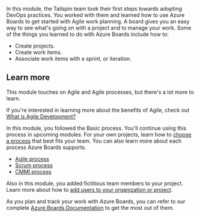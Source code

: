 In this module, the Tailspin team took their first steps towards adopting DevOps practices. You worked with them and learned how to use Azure Boards to get started with Agile work planning. A board gives you an easy way to see what's going on with a project and to manage your work. Some of the things you learned to do with Azure Boards include how to:

* Create projects.
* Create work items.
* Associate work items with a sprint, or iteration.

## Learn more

This module touches on Agile and Agile processes, but there's a lot more to learn.

If you're interested in learning more about the benefits of Agile, check out [What is Agile Development?](/devops/plan/what-is-agile-development?azure-portal=true)

In this module, you followed the Basic process. You'll continue using this process in upcoming modules. For your own projects, learn how to [choose a process](/azure/devops/boards/work-items/guidance/choose-process?azure-portal=true) that best fits your team. You can also learn more about each process Azure Boards supports.

* [Agile process](/azure/devops/boards/work-items/guidance/agile-process?azure-portal=true)
* [Scrum process](/azure/devops/boards/work-items/guidance/scrum-process?azure-portal=true)
* [CMMI process](/azure/devops/boards/work-items/guidance/cmmi-process?azure-portal=true)

Also in this module, you added fictitious team members to your project. Learn more about how to [add users to your organization or project](/azure/devops/organizations/accounts/add-organization-users?azure-portal=true).

As you plan and track your work with Azure Boards, you can refer to our complete [Azure Boards Documentation](/azure/devops/boards/?azure-portal=true) to get the most out of them.
